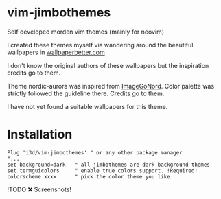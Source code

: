 # vim-jimbothemes
Self developed morden vim themes (mainly for neovim)

I created these themes myself via wandering around the beautiful wallpapers in
[wallpaperbetter.com](https://www.wallpaperbetter.com/)

I don't know the original authors of these wallpapers but the inspiration credits go to them.

Theme nordic-aurora was inspired from [ImageGoNord](https://github.com/Schrodinger-Hat/ImageGoNord). Color palette was strictly followed the guideline there. Credits go to them.

I have not yet found a suitable wallpapers for this theme.

# Installation
```VimL
Plug 'i3d/vim-jimbothemes' " or any other package manager
"...
set background=dark   " all jimbothemes are dark background themes
set termguicolors     " enable true colors support. !Required!
colorscheme xxxx      " pick the color theme you like
```

!TODO:❌ Screenshots!

